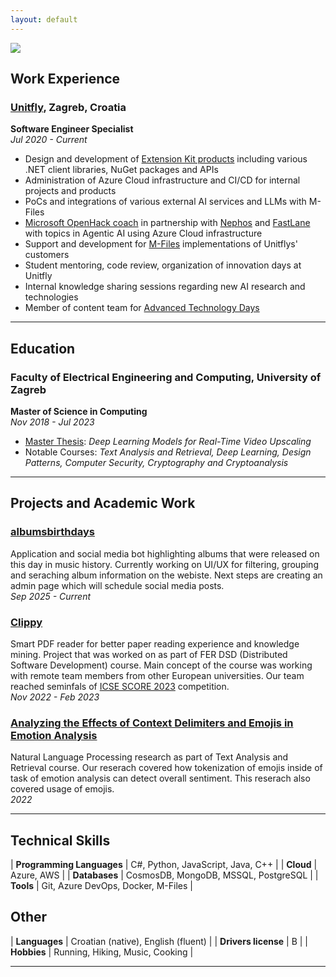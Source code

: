 ```yaml
---
layout: default
---
```


<img class="profile-picture" src="https://avatars.githubusercontent.com/u/19477994?s=400&u=1ecceb29f2302d2f254d85d2a124e8a70f49979d&v=4">

## Work Experience

### [Unitfly](https://unitfly.com/), Zagreb, Croatia

**Software Engineer Specialist**  
_Jul 2020 - Current_

- Design and development of [Extension Kit products](https://extensionkit.unitfly.com/) including various .NET client libraries, NuGet packages and APIs
- Administration of Azure Cloud infrastructure and CI/CD for internal projects and products
- PoCs and integrations of various external AI services and LLMs with M-Files
- [Microsoft OpenHack coach](https://www.flane.de/en/openhack) in partnership with [Nephos](https://nephos.eu/) and [FastLane](https://www.flane.de) with topics in Agentic AI using Azure Cloud infrastructure
- Support and development for [M-Files](https://www.m-files.com/) implementations of Unitflys' customers
- Student mentoring, code review, organization of innovation days at Unitfly
- Internal knowledge sharing sessions regarding new AI research and technologies
- Member of content team for [Advanced Technology Days](https://www.advtechdays.com/en/)

---

## Education

### Faculty of Electrical Engineering and Computing, University of Zagreb

**Master of Science in Computing**  
_Nov 2018 - Jul 2023_

- [Master Thesis](http://www.zemris.fer.hr/predmeti/ra/Magisterij/23_Grgic/Final_0036516270_94.pdf): _Deep Learning Models for Real-Time Video Upscaling_
- Notable Courses: _Text Analysis and Retrieval, Deep Learning, Design Patterns, Computer Security, Cryptography and Cryptoanalysis_

---

## Projects and Academic Work

### [albumsbirthdays](https://albumsbirthdays.djeno.xyz/)

Application and social media bot highlighting albums that were released on this day in music history. Currently working on UI/UX for filtering, grouping and seraching album information on the webiste. Next steps are creating an admin page which will schedule social media posts. </br>
_Sep 2025 - Current_

### [Clippy](https://github.com/clippydsdone)

Smart PDF reader for better paper reading experience and knowledge mining. Project that was worked on as part of FER DSD (Distributed Software Development) course. Main concept of the course was working with remote team members from other European universities. Our team reached seminfals of [ICSE SCORE 2023](https://conf.researchr.org/track/icse-2023/icse-2023-score-2023) competition. </br>
_Nov 2022 - Feb 2023_

### [Analyzing the Effects of Context Delimiters and Emojis in Emotion Analysis](https://github.com/dinogrgic1/fer-text-analysis-and-retrieval-labs/blob/6b9f0664b8d09dacfc775ba9c2d6ff19e66f3f32/SENTI_MENTI.pdf)

Natural Language Processing research as part of Text Analysis and Retrieval course. Our reserach covered how tokenization of emojis inside of task of emotion analysis can detect overall sentiment. This reserach also covered usage of emojis. </br> 
_2022_

---

## Technical Skills

| **Programming Languages** | C#, Python, JavaScript, Java, C++    |
| **Cloud**                 | Azure, AWS                           |
| **Databases**             | CosmosDB, MongoDB, MSSQL, PostgreSQL |
| **Tools**                 | Git, Azure DevOps, Docker, M-Files   |


## Other

| **Languages**       | Croatian (native), English (fluent) |
| **Drivers license** | B                                   |
| **Hobbies**         | Running, Hiking, Music, Cooking     |

---